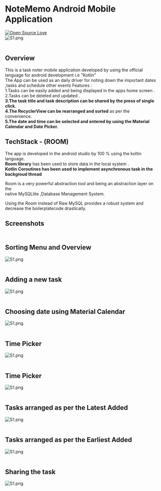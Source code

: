 # NoteMemo Android Mobile Application
[![Open Source Love](https://badges.frapsoft.com/os/v1/open-source.svg?v=103)](https://github.com/ellerbrock/open-source-badges/)<br>
   ![S1.png](https://github.com/shubham212001/NoteMemo/blob/master/kotlin-into.jpg)
<br><br>
## Overview
This is a task noter mobile application developed by using the official language for
android development i.e "Kotlin"<br>
The App can be used as an daily driver for noting down the important dates ,tasks and schedule other events
Features :<br>
1.Tasks can be easily added and being displayed in the apps home screen .<br>
2.Tasks can be deleted and updated .<br>
<b>3.The task title and task description can be shared by the press of single click.</b> <br>
<b>4.The RecyclerView can be rearranged and sorted</b> as per the convenience.<br>
<b>5.The date and time can be selected and entered by using the Material Calendar and Date Picker.</b> <br>

## TechStack  - (ROOM)

The app is developed in the android studio by 100 % using the koltin language.<br>
<b>Room library</b> has been used to store data in the local system .<br>
<b>Kotlin Coroutines has been used to implement asynchronous task in the backgroud thread </b><br>

Room is a very powerful abstraction tool and being an abstraction layer on the <br>
native MySQLlite ,Database Management System.<br>

Using the Room instead of Raw MySQL provides a robust system and decrease the boilerplatecode drastically.<br>

## Screenshots<br><br>
## Sorting Menu and Overview<br>
![S1.png](https://github.com/shubham212001/NoteMemo/blob/master/adding%20a%20single%20task%20with%20menu%20preview.jpeg)
<br><br>
## Adding a new task<br>
![S1.png](https://github.com/shubham212001/NoteMemo/blob/master/adding%20task%20activity.jpeg)
<br><br>
## Choosing date using Material Calendar<br>
![S1.png](https://github.com/shubham212001/NoteMemo/blob/master/calendar.jpeg)
<br><br>
## Time Picker<br>
![S1.png](https://github.com/shubham212001/NoteMemo/blob/master/clock1.jpeg)
<br><br>
## Time Picker<br>
![S1.png](https://github.com/shubham212001/NoteMemo/blob/master/clock2.jpeg)
<br><br>
## Tasks arranged as per the Latest Added<br>
![S1.png](https://github.com/shubham212001/NoteMemo/blob/master/latest.jpeg)
<br><br>
## Tasks arranged as per the Earliest Added<br>
![S1.png](https://github.com/shubham212001/NoteMemo/blob/master/sorting%20earlies.jpeg)
<br><br>
## Sharing the task<br>
![S1.png](https://github.com/shubham212001/NoteMemo/blob/master/share.jpeg)
<br><br>



